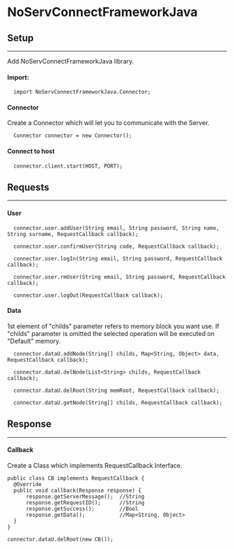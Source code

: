 # **NoServConnectFrameworkJava**
## Setup
---
Add NoServConnectFrameworkJava library.

#### Import:
```
  import NoServConnectFrameworkJava.Connector;
```

#### Connector
Create a Connector which will let you to communicate with the Server.
```
  Connector connector = new Connector();
```

#### Connect to host
```
  connector.client.start(HOST, PORT);
```

## Requests
---
#### User
```
  connector.user.addUser(String email, String password, String name, String surname, RequestCallback callback);

  connector.user.confirmUser(String code, RequestCallback callback);

  connector.user.logIn(String email, String password, RequestCallback callback);

  connector.user.rmUser(String email, String password, RequestCallback callback);

  connector.user.logOut(RequestCallback callback);
```

#### Data
1st element of "childs" parameter refers to memory block you want use. If "childs" parameter is omitted the selected operation will be executed on "Default" memory.
```
  connector.dataU.addNode(String[] childs, Map<String, Object> data, RequestCallback callback);

  connector.dataU.delNode(List<String> childs, RequestCallback callback);

  connector.dataU.delRoot(String memRoot, RequestCallback callback);

  connector.dataU.getNode(String[] childs, RequestCallback callback);
```

## Response

---
#### Callback

Create a Class which implements RequestCallback Interface.
```
public class CB implements RequestCallback {
  @Override
  public void callback(Response response) {
      response.getServerMessage();  //String
      response.getRequestID();      //String
      response.getSuccess();        //Bool
      response.getData();           //Map<String, Object>
  }
}
```

```
connector.dataU.delRoot(new CB());
```

